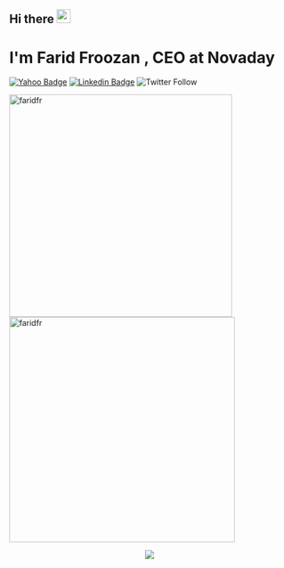 ## Hi there <img src="https://media.giphy.com/media/hvRJCLFzcasrR4ia7z/giphy.gif" width="25px">
# I'm Farid Froozan , CEO at Novaday

[![Yahoo Badge](https://img.shields.io/badge/-froozan@yahoo.com-c14438?style=flat&logo=Yahoo&logoColor=white&link=mailto:froozan@yahoo.com)](mailto:froozan@yahoo.com)
[![Linkedin Badge](https://img.shields.io/badge/-Farid%20Froozan-0072b1?style=flat&logo=Linkedin&logoColor=white&link=https://linkedin.com/in/faridfroozan/)](https://linkedin.com/in/faridfroozan/) 
![Twitter Follow](https://img.shields.io/twitter/follow/faridfroozan?style=social)

<div><img align="left" src="https://github-readme-stats.vercel.app/api/top-langs/?username=faridfr&layout=compact&hide=html&theme=dark" alt="faridfr" width="400" /></div>

<div>&nbsp;<img align="center" src="https://github-readme-stats.vercel.app/api?username=faridfr&layout=compact&show_icons=true&theme=dark" alt="faridfr"  width="405" /></div>

<p align="center">
 <img src="https://activity-graph.herokuapp.com/graph?username=faridfr&bg_color=0d0c0d&color=e137d6&line=5daddf&point=99eb1e&area=false&hide_border=true">
</p>
